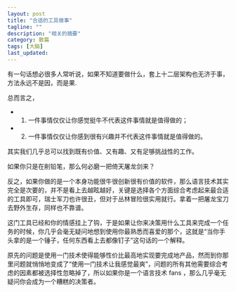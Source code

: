 ```yaml
---
layout: post
title: "合适的工具做事"
tagline: ""
description: "相关的摘要"
category: 散篇
tags: [大脑]
last_updated: 
---
```

有一句话想必很多人常听说，如果不知道要做什么，套上十二层架构也无济于事，方法永远不是因，而是果.

总而言之，

- 1. 一件事情仅仅让你感觉挺牛不代表这件事情就是值得做的；
- 2. 一件事情仅仅让你感到很有兴趣并不代表这件事情就是值得做的。

其实我们几乎总可以找到既有价值、又有趣、又有足够挑战性的工作。

如果你只是在削铅笔，那么何必磨一把倚天屠龙剑来？

反之，如果你做的是一个本身功能很牛很创新很有价值的软件，那么语言技术其实完全是次要的，并不是看上去越眩越好，关键是选择各个方面综合考虑起来最合适的工具即可，瑞士军刀也许很丑，但对于丛林冒险很实用就行。拿着一把屠龙宝刀去野外生存，同样也不靠谱。

这门工具已经和你的情感挂上了钩，于是如果让你来决策用什么工具来完成一个任务的时候，你几乎会毫无疑问地想到使用你最熟悉而喜爱的那个，这就是“当你手头拿的是一个锤子，任何东西看上去都像钉子”这句话的一个解释。

原先的问题是使用一门技术使得能够性价比最高地实现要完成地产品，然而到你那里问题就悄悄地变成了“使用一门技术让我感觉最爽”，问题的所有其他需要综合考虑的因素都被选择性忽略掉了，所以如果你是一个语言技术 fans ，那么几乎毫无疑问你会成为一个糟糕的决策者。
